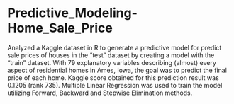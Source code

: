 # Predictive_Modeling-Home_Sale_Price
Analyzed a Kaggle dataset in R to generate a predictive model for predict sale prices of houses in the “test” dataset by creating a model with the “train” dataset. With 79 explanatory variables describing (almost) every aspect of residential homes in Ames, Iowa, the goal was to predict the final price of each home. Kaggle score obtained for this prediction result was 0.1205 (rank 735). Multiple Linear Regression was used to train the model utilizing Forward, Backward and Stepwise Elimination methods.
